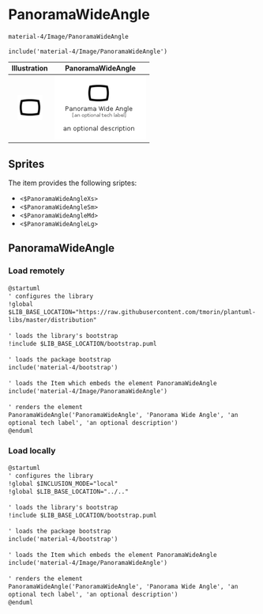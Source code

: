 # PanoramaWideAngle


```text
material-4/Image/PanoramaWideAngle
```

```text
include('material-4/Image/PanoramaWideAngle')
```



| Illustration | PanoramaWideAngle |
| :---: | :---: |
| ![illustration for Illustration](../../material-4/Image/PanoramaWideAngle.png) | ![illustration for PanoramaWideAngle](../../material-4/Image/PanoramaWideAngle.Local.png) |



## Sprites
The item provides the following sriptes:

- `<$PanoramaWideAngleXs>`
- `<$PanoramaWideAngleSm>`
- `<$PanoramaWideAngleMd>`
- `<$PanoramaWideAngleLg>`





## PanoramaWideAngle

### Load remotely
```plantuml
@startuml
' configures the library
!global $LIB_BASE_LOCATION="https://raw.githubusercontent.com/tmorin/plantuml-libs/master/distribution"

' loads the library's bootstrap
!include $LIB_BASE_LOCATION/bootstrap.puml

' loads the package bootstrap
include('material-4/bootstrap')

' loads the Item which embeds the element PanoramaWideAngle
include('material-4/Image/PanoramaWideAngle')

' renders the element
PanoramaWideAngle('PanoramaWideAngle', 'Panorama Wide Angle', 'an optional tech label', 'an optional description')
@enduml
```

### Load locally
```plantuml
@startuml
' configures the library
!global $INCLUSION_MODE="local"
!global $LIB_BASE_LOCATION="../.."

' loads the library's bootstrap
!include $LIB_BASE_LOCATION/bootstrap.puml

' loads the package bootstrap
include('material-4/bootstrap')

' loads the Item which embeds the element PanoramaWideAngle
include('material-4/Image/PanoramaWideAngle')

' renders the element
PanoramaWideAngle('PanoramaWideAngle', 'Panorama Wide Angle', 'an optional tech label', 'an optional description')
@enduml
```

